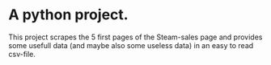 # A python project.

This project scrapes the 5 first pages of the Steam-sales page and provides some usefull data (and maybe also some useless data) in an easy to read csv-file.
